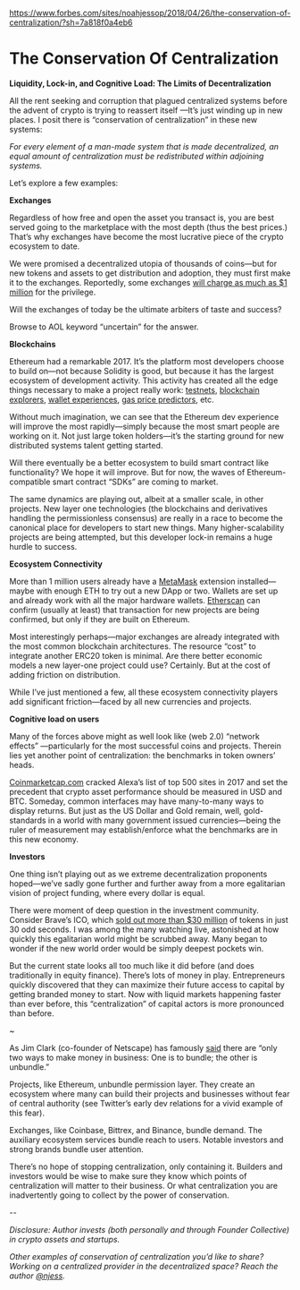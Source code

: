 https://www.forbes.com/sites/noahjessop/2018/04/26/the-conservation-of-centralization/?sh=7a818f0a4eb6

# The Conservation Of Centralization

**Liquidity, Lock-in, and Cognitive Load: The Limits of Decentralization**

All the rent seeking and corruption that plagued centralized systems before the advent of crypto is trying to reassert itself —It’s just winding up in new places. I posit there is “conservation of centralization” in these new systems:

_For every element of a man-made system that is made decentralized, an equal amount of centralization must be redistributed within adjoining systems._

Let’s explore a few examples:

**Exchanges**

Regardless of how free and open the asset you transact is, you are best served going to the marketplace with the most depth (thus the best prices.) That’s why exchanges have become the most lucrative piece of the crypto ecosystem to date.

We were promised a decentralized utopia of thousands of coins—but for new tokens and assets to get distribution and adoption, they must first make it to the exchanges. Reportedly, some exchanges [will charge as much as $1 million](http://www.businessinsider.com/cryptocurrency-exchanges-listing-tokens-cost-fees-ico-2018-3) for the privilege.

Will the exchanges of today be the ultimate arbiters of taste and success?

Browse to AOL keyword “uncertain” for the answer.

**Blockchains**

Ethereum had a remarkable 2017. It’s the platform most developers choose to build on—not because Solidity is good, but because it has the largest ecosystem of development activity. This activity has created all the edge things necessary to make a project really work: [testnets](https://ethereum.stackexchange.com/questions/27048/comparison-of-the-different-testnets), [blockchain explorers](https://etherscan.io/), [wallet experiences](https://www.myetherwallet.com/), [gas price predictors](https://ethgasstation.info/), etc.

Without much imagination, we can see that the Ethereum dev experience will improve the most rapidly—simply because the most smart people are working on it. Not just large token holders—it’s the starting ground for new distributed systems talent getting started.

Will there eventually be a better ecosystem to build smart contract like functionality? We hope it will improve. But for now, the waves of Ethereum-compatible smart contract “SDKs” are coming to market.

The same dynamics are playing out, albeit at a smaller scale, in other projects. New layer one technologies (the blockchains and derivatives handling the permissionless consensus) are really in a race to become the canonical place for developers to start new things. Many higher-scalability projects are being attempted, but this developer lock-in remains a huge hurdle to success.

**Ecosystem Connectivity**

More than 1 million users already have a [MetaMask](https://metamask.io/) extension installed—maybe with enough ETH to try out a new DApp or two. Wallets are set up and already work with all the major hardware wallets. [Etherscan](https://etherscan.io/) can confirm (usually at least) that transaction for new projects are being confirmed, but only if they are built on Ethereum.

Most interestingly perhaps—major exchanges are already integrated with the most common blockchain architectures. The resource “cost” to integrate another ERC20 token is minimal. Are there better economic models a new layer-one project could use? Certainly. But at the cost of adding friction on distribution.

While I’ve just mentioned a few, all these ecosystem connectivity players add significant friction—faced by all new currencies and projects.

**Cognitive load on users**

Many of the forces above might as well look like (web 2.0) “network effects” —particularly for the most successful coins and projects. Therein lies yet another point of centralization: the benchmarks in token owners’ heads.

[Coinmarketcap.com](http://coinmarketcap.com/)  cracked Alexa’s list of top 500 sites in 2017 and set the precedent that crypto asset performance should be measured in USD and BTC. Someday, common interfaces may have many-to-many ways to display returns. But just as the US Dollar and Gold remain, well, gold-standards in a world with many government issued currencies—being the ruler of measurement may establish/enforce what the benchmarks are in this new economy.

**Investors**

One thing isn’t playing out as we extreme decentralization proponents hoped—we’ve sadly gone further and further away from a more egalitarian vision of project funding, where every dollar is equal.

There were moment of deep question in the investment community. Consider Brave’s ICO, which [sold out more than $30 million](https://techcrunch.com/2017/06/01/brave-ico-35-million-30-seconds-brendan-eich/) of tokens in just 30 odd seconds. I was among the many watching live, astonished at how quickly this egalitarian world might be scrubbed away. Many began to wonder if the new world order would be simply deepest pockets win.

But the current state looks all too much like it did before (and does traditionally in equity finance). There’s lots of money in play. Entrepreneurs quickly discovered that they can maximize their future access to capital by getting branded money to start. Now with liquid markets happening faster than ever before, this “centralization” of capital actors is more pronounced than before.

~

As Jim Clark (co-founder of Netscape) has famously [said](https://hbr.org/2014/06/how-to-succeed-in-business-by-bundling-and-unbundling) there are “only two ways to make money in business: One is to bundle; the other is unbundle.”

Projects, like Ethereum, unbundle permission layer. They create an ecosystem where many can build their projects and businesses without fear of central authority (see Twitter’s early dev relations for a vivid example of this fear).

Exchanges, like Coinbase, Bittrex, and Binance, bundle demand. The auxiliary ecosystem services bundle reach to users. Notable investors and strong brands bundle user attention.

There’s no hope of stopping centralization, only containing it. Builders and investors would be wise to make sure they know which points of centralization will matter to their business. Or what centralization you are inadvertently going to collect by the power of conservation.

_--_

_Disclosure: Author invests (both personally and through Founder Collective) in crypto assets and startups._

_Other examples of conservation of centralization you’d like to share? Working on a centralized provider in the decentralized space? Reach the author_ [_@njess_](https://twitter.com/njess)_._